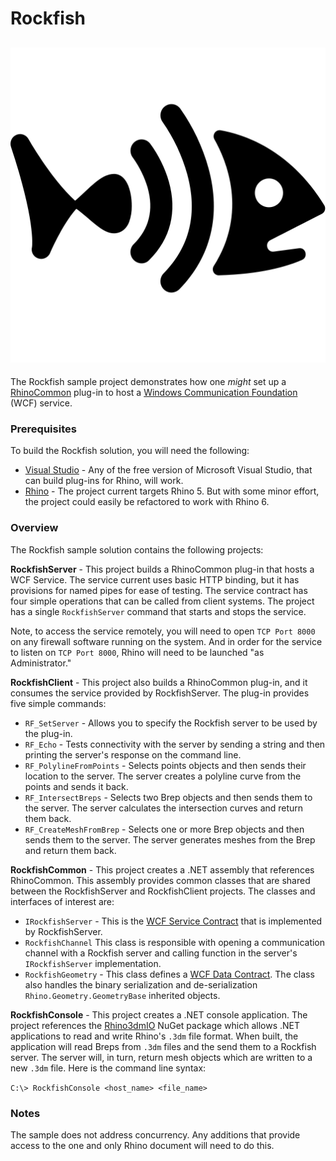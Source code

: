 # Rockfish
![](Rockfish.svg)
------
The Rockfish sample project demonstrates how one *might* set up a [RhinoCommon](http://developer.rhino3d.com/guides/rhinocommon/) plug-in to host a [Windows Communication Foundation](https://docs.microsoft.com/en-us/dotnet/framework/wcf/whats-wcf) (WCF) service.

### Prerequisites

To build the Rockfish solution, you will need the following:

- [Visual Studio](https://www.visualstudio.com/) - Any of the free version of Microsoft Visual Studio, that can build plug-ins for Rhino, will work. 
- [Rhino](http://www.rhino3d.com/) - The project current targets Rhino 5. But with some minor effort, the project could easily be refactored to work with Rhino 6.

### Overview

The Rockfish sample solution contains the following projects:

**RockfishServer** - This project builds a RhinoCommon plug-in that hosts a WCF Service. The service current uses basic HTTP binding, but it has provisions for named pipes for ease of testing. The service contract has four simple operations that can be called from client systems. The project has a single ```RockfishServer``` command that starts and stops the service. 

Note, to access the service remotely, you will need to open ```TCP Port 8000``` on any firewall software running on the system. And in order for the service to listen on ```TCP Port 8000```, Rhino will need to be launched "as Administrator."

**RockfishClient** - This project also builds a RhinoCommon plug-in, and it consumes the service provided by RockfishServer. The plug-in provides five simple commands:

- ```RF_SetServer``` - Allows you to specify the Rockfish server to be used by the plug-in.
- ```RF_Echo``` - Tests connectivity with the server by sending a string and then printing the server's response on the command line.
- ```RF_PolylineFromPoints``` - Selects points objects and then sends their location to the server. The server creates a polyline curve from the points and sends it back.
- ```RF_IntersectBreps``` - Selects two Brep objects and then sends them to the server. The server calculates the intersection curves and return them back.
- ```RF_CreateMeshFromBrep``` - Selects one or more Brep objects and then sends them to the server. The server generates meshes from the Brep and return them back.

**RockfishCommon** - This project creates a .NET assembly that references RhinoCommon. This assembly provides common classes that are shared between the RockfishServer and RockfishClient projects. The classes and interfaces of interest are:

- ```IRockfishServer``` - This is the [WCF Service Contract](https://docs.microsoft.com/en-us/dotnet/framework/wcf/designing-service-contracts) that is implemented by RockfishServer.
- ```RockfishChannel``` This class is responsible with opening a communication channel with a Rockfish server and calling function in the server's ```IRockfishServer``` implementation.
- ```RockfishGeometry``` - This class defines a [WCF Data Contract](https://docs.microsoft.com/en-us/dotnet/framework/wcf/feature-details/using-data-contracts). The class also handles the binary serialization and de-serialization ```Rhino.Geometry.GeometryBase``` inherited objects.

**RockfishConsole** - This project creates a .NET console application. The project references the [Rhino3dmIO](https://www.nuget.org/packages/Rhino3dmIO.dll-x64-Windows/) NuGet package which allows .NET applications to read and write Rhino's ```.3dm``` file format. When built, the application will read Breps from ```.3dm``` files and the send them to a Rockfish server. The server will, in turn, return mesh objects which are written to a new ```.3dm``` file. Here is the command line syntax:

```C:\> RockfishConsole <host_name> <file_name>```

### Notes

The sample does not address concurrency. Any additions that provide access to the one and only Rhino document will need to do this.



